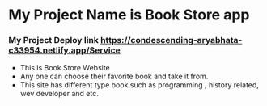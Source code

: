 # My Project Name is Book Store app
### My Project Deploy link https://condescending-aryabhata-c33954.netlify.app/Service
* This is Book Store Website 
* Any one can choose their favorite book and take it from.
* This site has different type book such as programming , history related, wev developer and etc.
